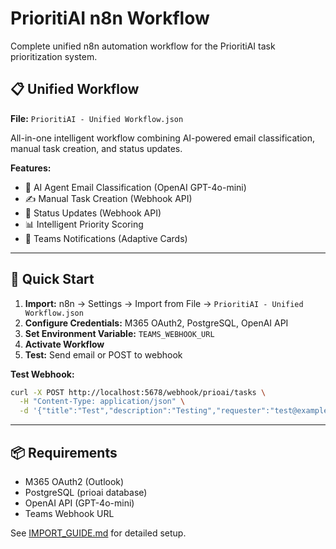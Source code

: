 # PrioritiAI n8n Workflow

Complete unified n8n automation workflow for the PrioritiAI task prioritization system.

## 📋 Unified Workflow

**File:** `PrioritiAI - Unified Workflow.json`

All-in-one intelligent workflow combining AI-powered email classification, manual task creation, and status updates.

**Features:**
- 🤖 AI Agent Email Classification (OpenAI GPT-4o-mini)
- ✍️ Manual Task Creation (Webhook API)
- 🔄 Status Updates (Webhook API)
- 📊 Intelligent Priority Scoring
- 📢 Teams Notifications (Adaptive Cards)

---

## 🚀 Quick Start

1. **Import:** n8n → Settings → Import from File → `PrioritiAI - Unified Workflow.json`
2. **Configure Credentials:** M365 OAuth2, PostgreSQL, OpenAI API
3. **Set Environment Variable:** `TEAMS_WEBHOOK_URL`
4. **Activate Workflow**
5. **Test:** Send email or POST to webhook

**Test Webhook:**
```bash
curl -X POST http://localhost:5678/webhook/prioai/tasks \
  -H "Content-Type: application/json" \
  -d '{"title":"Test","description":"Testing","requester":"test@example.com"}'
```

---

## 📦 Requirements

- M365 OAuth2 (Outlook)
- PostgreSQL (prioai database)
- OpenAI API (GPT-4o-mini)
- Teams Webhook URL

See [IMPORT_GUIDE.md](./IMPORT_GUIDE.md) for detailed setup.
